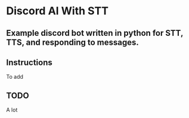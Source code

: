 # Discord AI With STT
 
## Example discord bot written in python for STT, TTS, and responding to messages.

## Instructions
To add

## TODO
A lot

